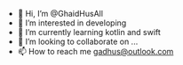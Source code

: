 - 👋 Hi, I’m @GhaidHusAll
- 👀 I’m interested in developing 
- 🌱 I’m currently learning kotlin and swift
- 💞️ I’m looking to collaborate on ...
- 📫 How to reach me gadhus@outlook.com

<!---
GhaidHusAll/GhaidHusAll is a ✨ special ✨ repository because its `README.md` (this file) appears on your GitHub profile.
You can click the Preview link to take a look at your changes.
--->
